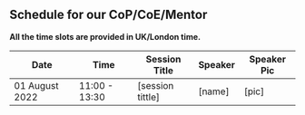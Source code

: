 ## Schedule for our CoP/CoE/Mentor

**All the time slots are provided in UK/London time.**

| Date    | Time    |    Session Title| Speaker | Speaker Pic|
| -------------|-- | ----------| ------|------|
| 01 August 2022| 11:00 - 13:30  | [session tittle] | [name] | [pic]|
